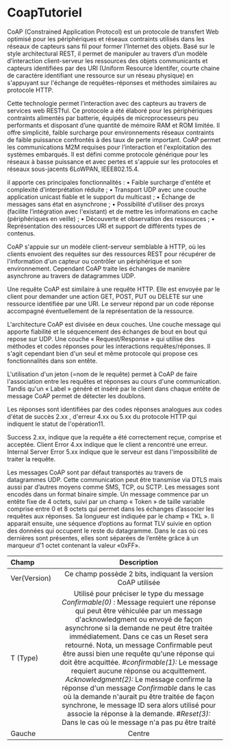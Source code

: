 # CoapTutoriel

CoAP (Constrained Application Protocol) est un protocole de transfert Web optimisé pour les périphériques et réseaux contraints utilisés dans les réseaux de capteurs sans fil pour former l'Internet des objets. 
Basé sur le style architectural REST, il permet de manipuler au travers d’un modèle d’interaction client-serveur les ressources des objets communicants et capteurs identifiées par des URI (Uniform Resource Identifer, courte chaine de caractère identifiant une ressource sur un réseau physique) en s'appuyant sur l'échange de requêtes-réponses et méthodes similaires au protocole HTTP. 


Cette technologie permet l’interaction avec des capteurs au travers de services web RESTful. Ce protocole a été élaboré pour les périphériques contraints alimentés par batterie, équipés de microprocesseurs peu performants et disposant d’une quantité de mémoire RAM et ROM limitée. Il offre simplicité, faible surcharge pour environnements réseaux contraints de faible puissance confrontés à des taux de perte important. CoAP permet les communications M2M requises pour l’interaction et l'exploitation des systèmes embarqués. Il est défini comme protocole générique pour les réseaux à basse puissance et avec pertes et s'appuie sur les protocoles et réseaux sous-jacents 6LoWPAN, IEEE802.15.4.


il apporte ces principales fonctionnalités : 
•	Faible surcharge d'entête et complexité d’interprétation réduite ;
•	Transport UDP avec une couche application unicast fiable et le support du multicast ;
•	Échange de messages sans état en asynchrone ;
•	Possibilité d'utiliser des proxys (facilite l’intégration avec l'existant) et de mettre les informations en cache (périphériques en veille) ;
•	Découverte et observation des ressources ;
•	Représentation des ressources URI et support de différents types de contenus.


CoAP s'appuie sur un modèle client-serveur semblable à HTTP, où les clients envoient des requêtes sur des ressources REST pour récupérer de l'information d'un capteur ou contrôler un périphérique et son environnement. Cependant CoAP traite les échanges de manière asynchrone au travers de datagrammes UDP.


Une requête CoAP est similaire à une requête HTTP. Elle est envoyée par le client pour demander une action GET, POST, PUT ou DELETE sur une ressource identifiée par une URI. Le serveur répond par un code réponse accompagné éventuellement de la représentation de la ressource.


L'architecture CoAP est divisée en deux couches. Une couche message qui apporte fiabilité et le séquencement des échanges de bout en bout qui repose sur UDP. Une couche « Request/Response » qui utilise des méthodes et codes réponses pour les interactions requêtes/réponses. Il s'agit cependant bien d'un seul et même protocole qui propose ces fonctionnalités dans son entête. 
 
 
L'utilisation d'un jeton (=nom de le requête) permet à CoAP de faire l'association entre les requêtes et réponses au cours d'une communication. Tandis qu'un « Label » généré et inséré par le client dans chaque entête de message CoAP permet de détecter les doublons.


Les réponses sont identifiées par des codes réponses analogues aux codes d'état de succès 2.xx , d'erreur 4.xx ou 5.xx du protocole HTTP qui indiquent le statut de l'opération11. 
 
 
Success
2.xx, indique que la requête a été correctement reçue, comprise et acceptée.
Client Error 
4.xx indique que le client a rencontré une erreur.
Internal Server Error
5.xx indique que le serveur est dans l'impossibilité de traiter la requête.


Les messages CoAP sont par défaut transportés au travers de datagrammes UDP. Cette communication peut être transmise via DTLS mais aussi par d’autres moyens comme SMS, TCP, ou SCTP. Les messages sont encodés dans un format binaire simple. Un message commence par un entête fixe de 4 octets, suivi par un champ « Token » de taille variable comprise entre 0 et 8 octets qui permet dans les échanges d’associer les requêtes aux réponses. Sa longueur est indiquée par le champ « TKL ». Il apparait ensuite, une séquence d’options au format TLV suivie en option des données qui occupent le reste du datagramme. Dans le cas où ces dernières sont présentes, elles sont séparées de l’entête grâce à un marqueur d’1 octet contenant la valeur «0xFF».

| Champ       |     Description     |
| :------------ | :-------------: | 
| Ver(Version)      |     Ce champ possède 2 bits, indiquant la version CoAP utilisée     |
| T (Type)     |   Utilisé pour préciser le type du message  *Confirmable(0) :*  Message requiert une réponse qui peut être véhiculée par un message d'acknowledgment ou envoyé de façon asynchrone si la demande ne peut être traitée immédiatement. Dans ce cas un Reset sera retourné. Nota, un message Confirmable peut être aussi bien une requête qu'une réponse qui doit être acquittée.  #*confirmable(1):*  Le message requiert aucune réponse ou acquittement.  *Acknowledgment(2):*  Le message confirme la réponse d'un message _Confirmable_ dans le cas où la demande n'aurait pu être traitée de façon synchrone, le message ID sera alors utilisé pour associe la réponse à la demande.  *#Reset(3):*  Dans le cas où le message n'a pas pu être traité   |
| Gauche        |     Centre      |
